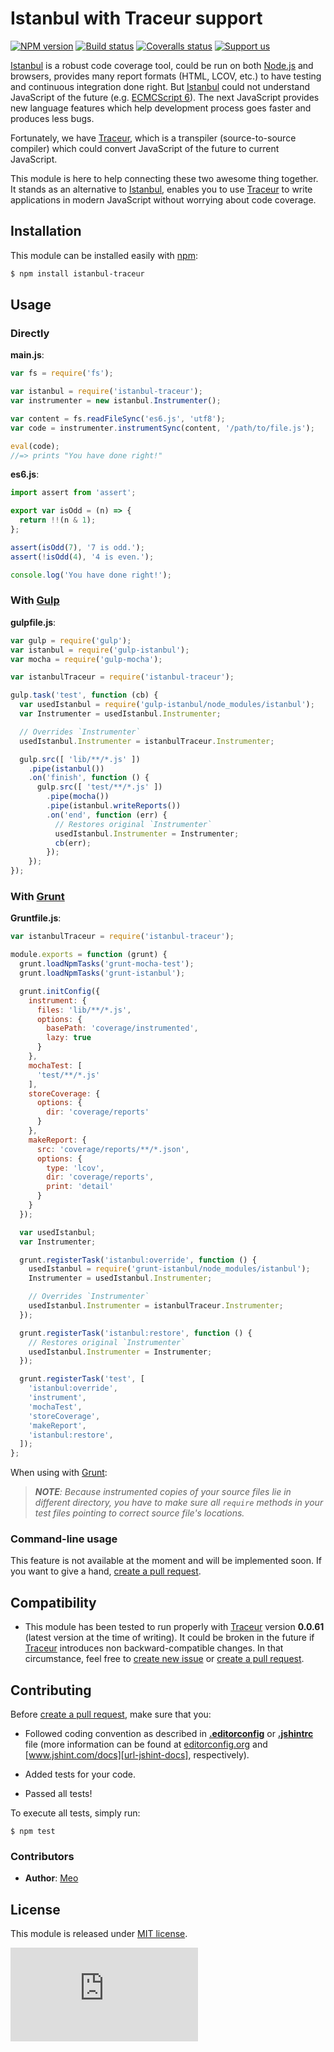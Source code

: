 # Istanbul with Traceur support

[![NPM version][meta-img-npm]][meta-url-npm]
[![Build status][meta-img-travis]][meta-url-travis]
[![Coveralls status][meta-img-coveralls]][meta-url-coveralls]
[![Support us][meta-img-gratipay]][meta-url-gratipay]

[Istanbul][url-istanbul] is a robust code coverage tool, could be run on both
[Node.js][url-node] and browsers, provides many report formats
(HTML, LCOV, etc.) to have testing and continuous integration done right. But
[Istanbul][url-istanbul] could not understand JavaScript of the future
(e.g. [ECMCScript 6][url-es6]). The next JavaScript provides new language
features which help development process goes faster and produces less bugs.

Fortunately, we have [Traceur][url-traceur], which is a transpiler
(source-to-source compiler) which could convert JavaScript of the future to
current JavaScript.

This module is here to help connecting these two awesome thing together.
It stands as an alternative to [Istanbul][url-istanbul], enables you to use
[Traceur][url-traceur] to write applications in modern JavaScript without
worrying about code coverage.

## Installation

This module can be installed easily with [npm][url-npm]:

```sh
$ npm install istanbul-traceur
```

## Usage

### Directly

**main.js**:

```js
var fs = require('fs');

var istanbul = require('istanbul-traceur');
var instrumenter = new istanbul.Instrumenter();

var content = fs.readFileSync('es6.js', 'utf8');
var code = instrumenter.instrumentSync(content, '/path/to/file.js');

eval(code);
//=> prints "You have done right!"
```

**es6.js**:

```js
import assert from 'assert';

export var isOdd = (n) => {
  return !!(n & 1);
};

assert(isOdd(7), '7 is odd.');
assert(!isOdd(4), '4 is even.');

console.log('You have done right!');
```

### With [Gulp][url-gulp]

**gulpfile.js**:

```js
var gulp = require('gulp');
var istanbul = require('gulp-istanbul');
var mocha = require('gulp-mocha');

var istanbulTraceur = require('istanbul-traceur');

gulp.task('test', function (cb) {
  var usedIstanbul = require('gulp-istanbul/node_modules/istanbul');
  var Instrumenter = usedIstanbul.Instrumenter;

  // Overrides `Instrumenter`
  usedIstanbul.Instrumenter = istanbulTraceur.Instrumenter;

  gulp.src([ 'lib/**/*.js' ])
    .pipe(istanbul())
    .on('finish', function () {
      gulp.src([ 'test/**/*.js' ])
        .pipe(mocha())
        .pipe(istanbul.writeReports())
        .on('end', function (err) {
          // Restores original `Instrumenter`
          usedIstanbul.Instrumenter = Instrumenter;
          cb(err);
        });
    });
});
```

### With [Grunt][url-grunt]

**Gruntfile.js**:

```js
var istanbulTraceur = require('istanbul-traceur');

module.exports = function (grunt) {
  grunt.loadNpmTasks('grunt-mocha-test');
  grunt.loadNpmTasks('grunt-istanbul');

  grunt.initConfig({
    instrument: {
      files: 'lib/**/*.js',
      options: {
        basePath: 'coverage/instrumented',
        lazy: true
      }
    },
    mochaTest: [
      'test/**/*.js'
    ],
    storeCoverage: {
      options: {
        dir: 'coverage/reports'
      }
    },
    makeReport: {
      src: 'coverage/reports/**/*.json',
      options: {
        type: 'lcov',
        dir: 'coverage/reports',
        print: 'detail'
      }
    }
  });

  var usedIstanbul;
  var Instrumenter;

  grunt.registerTask('istanbul:override', function () {
    usedIstanbul = require('grunt-istanbul/node_modules/istanbul');
    Instrumenter = usedIstanbul.Instrumenter;

    // Overrides `Instrumenter`
    usedIstanbul.Instrumenter = istanbulTraceur.Instrumenter;
  });

  grunt.registerTask('istanbul:restore', function () {
    // Restores original `Instrumenter`
    usedIstanbul.Instrumenter = Instrumenter;
  });

  grunt.registerTask('test', [
    'istanbul:override',
    'instrument',
    'mochaTest',
    'storeCoverage',
    'makeReport',
    'istanbul:restore',
  ]);
};
```

When using with [Grunt][url-grunt]:

> _**NOTE**: Because instrumented copies of your source files lie in different
directory, you have to make sure all `require` methods in your test files
pointing to correct source file's locations._

### Command-line usage

This feature is not available at the moment and will be implemented soon.
If you want to give a hand, [create a pull request][repo-url-pull-request].

## Compatibility

* This module has been tested to run properly with [Traceur][url-traceur]
version **0.0.61** (latest version at the time of writing). It could be broken
in the future if [Traceur][url-traceur] introduces non backward-compatible
changes. In that circumstance, feel free to [create new issue][repo-url-new-issue]
or [create a pull request][repo-url-pull-request].

## Contributing

Before [create a pull request][repo-url-pull-request], make sure that you:

* Followed coding convention as described in
**[.editorconfig][repo-editorconfig]** or **[.jshintrc][repo-jshintrc]** file
(more information can be found at [editorconfig.org][url-editorconfig] and
[www.jshint.com/docs][url-jshint-docs], respectively).

* Added tests for your code.

* Passed all tests!

To execute all tests, simply run:

    $ npm test

### Contributors

* **Author**: [Meo][url-meoguru]

## License

This module is released under [MIT license][repo-license].

[![Analytics][meta-img-ga]][meta-url-ga]

[//]: # (Site URLs)
[url-node]: http://nodejs.org
[url-npm]: https://www.npmjs.org/
[url-editorconfig]: http://editorconfig.org
[url-jshint-docs]: http://www.jshint.com/docs
[url-es6]: http://wiki.ecmascript.org/doku.php?id=harmony:generators
[url-gulp]: http://gulpjs.com/
[url-grunt]: http://gruntjs.com/
[url-traceur]: https://github.com/google/traceur-compiler
[url-istanbul]: https://github.com/gotwarlost/istanbul

[//]: # (Repository URLs and resources)
[repo-url-new-issue]: https://github.com/meoguru/istanbul-traceur/issues/new
[repo-url-pull-request]: https://github.com/meoguru/istanbul-traceur/pulls
[repo-license]: https://github.com/meoguru/istanbul-traceur/blob/master/LICENSE
[repo-editorconfig]: https://github.com/meoguru/istanbul-traceur/blob/master/.editorconfig
[repo-jshintrc]: https://github.com/meoguru/istanbul-traceur/blob/master/.jshintrc

[//]: # (Repository meta information)
[meta-url-npm]: https://npmjs.org/package/istanbul-traceur
[meta-img-npm]: https://img.shields.io/npm/v/istanbul-traceur.svg?style=flat
[meta-url-travis]: https://travis-ci.org/meoguru/istanbul-traceur
[meta-img-travis]: https://img.shields.io/travis/meoguru/istanbul-traceur.svg?style=flat
[meta-url-coveralls]: https://coveralls.io/r/meoguru/istanbul-traceur
[meta-img-coveralls]: https://img.shields.io/coveralls/meoguru/istanbul-traceur/master.svg?style=flat
[meta-url-gratipay]: https://gratipay.com/meoguru
[meta-img-gratipay]: https://img.shields.io/gratipay/meoguru.svg?style=flat
[meta-url-ga]: https://github.com/igrigorik/ga-beacon
[meta-img-ga]: https://ga-beacon.appspot.com/UA-54698248-2/repo/README.md

[//]: # (Authors and contributors URLs)
[url-meoguru]: http://meo.guru
